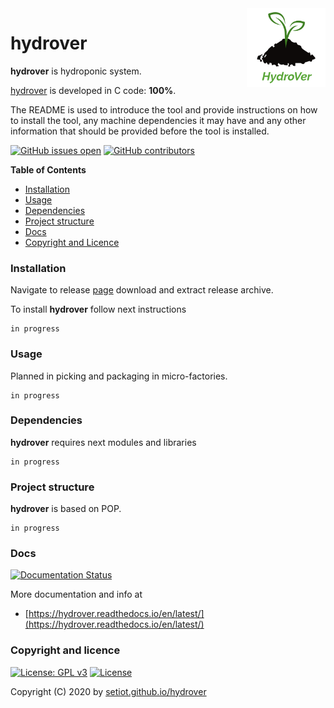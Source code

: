 <img align="right" src="https://raw.githubusercontent.com/setiot/hydrover/master/docs/hydrover_logo.png" width="25%">

# hydrover

**hydrover** is hydroponic system.

[hydrover](https://en.wikipedia.org/wiki/Robotic_arm) is developed in C code: **100%**.

The README is used to introduce the tool and provide instructions on
how to install the tool, any machine dependencies it may have and any
other information that should be provided before the tool is installed.

[![GitHub issues open](https://img.shields.io/github/issues/setiot/hydrover.svg)](https://github.com/setiot/hydrover/issues)
 [![GitHub contributors](https://img.shields.io/github/contributors/setiot/hydrover.svg)](https://github.com/setiot/hydrover/graphs/contributors)

<!-- START doctoc -->
**Table of Contents**

- [Installation](#installation)
- [Usage](#usage)
- [Dependencies](#dependencies)
- [Project structure](#project-structure)
- [Docs](#docs)
- [Copyright and Licence](#copyright-and-licence)
<!-- END doctoc -->

### Installation

Navigate to release [page](https://github.com/setiot/hydrover/releases) download and extract release archive.

To install **hydrover** follow next instructions
```
in progress
```

### Usage

Planned in picking and packaging in micro-factories.
```
in progress
```

### Dependencies

**hydrover** requires next modules and libraries
```
in progress
```

### Project structure

**hydrover** is based on POP.
```
in progress
```

### Docs

[![Documentation Status](https://readthedocs.org/projects/hydrover/badge/?version=latest)](https://hydrover.readthedocs.io/projects/hydrover/en/latest/?badge=latest)

More documentation and info at
* [https://hydrover.readthedocs.io/en/latest/](https://hydrover.readthedocs.io/en/latest/)

### Copyright and licence

[![License: GPL v3](https://img.shields.io/badge/License-GPLv3-blue.svg)](https://www.gnu.org/licenses/gpl-3.0) [![License](https://img.shields.io/badge/License-Apache%202.0-blue.svg)](https://opensource.org/licenses/Apache-2.0)

Copyright (C) 2020 by [setiot.github.io/hydrover](https://setiot.github.io/hydrover)

